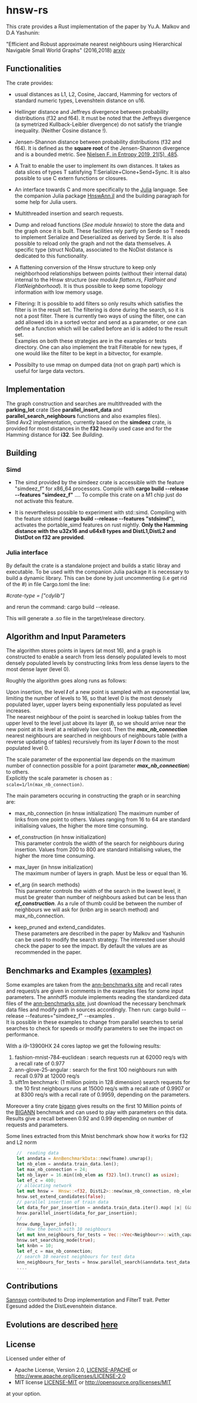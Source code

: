 # hnsw-rs

This crate provides a Rust implementation of the paper by Yu.A. Malkov and D.A Yashunin:

"Efficient and Robust approximate nearest neighbours using Hierarchical Navigable Small World Graphs" (2016,2018)
[arxiv](https://arxiv.org/abs/1603.09320)



## Functionalities

The crate provides:

* usual distances as L1, L2, Cosine, Jaccard, Hamming for vectors of standard numeric types, Levenshtein distance on u16.

* Hellinger distance and Jeffreys divergence between probability distributions (f32 and f64). It must be noted that the Jeffreys divergence
(a symetrized Kullback-Leibler divergence) do not satisfy the triangle inequality. (Neither Cosine distance !).

* Jensen-Shannon distance between probability distributions (f32 and f64). It is defined as the **square root** of the Jensen-Shannon divergence and is a bounded metric. See [Nielsen F. in Entropy 2019, 21(5), 485](https://doi.org/10.3390/e21050485).

* A Trait to enable the user to implement its own distances.
  It takes as data slices of types T satisfying T:Serialize+Clone+Send+Sync. It is also possible to use C extern functions or closures.

* An interface towards C and more specifically to the [Julia](https://julialang.org/) language.
See the companion Julia package [HnswAnn.jl](https://gitlab.com/jpboth/HnswAnn.jl) and the building paragraph for some help for Julia users.

* Multithreaded insertion and search requests.
  
* Dump and reload functions (*See module hnswio*) to store the data and the graph once it is built. These facilities rely partly on Serde so T needs to implement Serialize and Deserialized as derived by Serde.
  It is also possible to reload only the graph and not the data themselves. A specific type (struct NoData, associated to the NoDist distance is dedicated to this functionality.

* A flattening conversion of the Hnsw structure to keep only neighborhood relationships between points (without their internal data) internal to the Hnsw structure (*see module flatten.rs, FlatPoint and FlatNeighborhood*). It is thus possible to keep some topology information with low memory usage.

* Filtering: It is possible to add filters so only results which satisfies the filter is in the result set. The filtering is done during the search, so it is not a post filter. There is currently two ways of using the filter, one can add allowed ids in a sorted vector and send as a parameter, or one can define a function which will be called before an id is added to the result set.  
Examples on both these strategies are in the examples or tests directory. One can also implement the trait Filterable for new types, if one would like the filter to be kept in a bitvector, for example.

* Possibilty to use mmap on dumped data (not on graph part) which is useful for large data vectors.

## Implementation

The graph construction and searches are multithreaded with the **parking_lot** crate (See **parallel_insert_data** and **parallel_search_neighbours** functions and also examples files).  
Simd Avx2 implementation, currently based on the **simdeez** crate, is provided for most distances in the **f32** heavily used case and for the Hamming distance for **i32**. See *Building*.

## Building

### Simd

* The simd provided by the simdeez crate is accessible with the feature "simdeez_f" for x86_64 processors.
Compile with **cargo build --release --features "simdeez_f"** ....
To compile this crate on a M1 chip just do not activate this feature.

* It is nevertheless possible to experiment with std::simd. Compiling with the feature stdsimd
  (**cargo build --release --features "stdsimd"**), activates the  portable_simd features on rust nightly. 
  **Only the Hamming distance with the u32x16 and u64x8 types and DistL1,DistL2 and DistDot on f32 are provided**.

### Julia interface

By default the crate is a standalone project and builds a static libray and executable.
To be used with the companion Julia package it is necessary to build a dynamic library.
This can be done by just uncommenting (i.e get rid of the #) in file Cargo.toml the line:

*#crate-type = ["cdylib"]*

and rerun the command: cargo build --release.

This will generate a .so file in the target/release directory.

## Algorithm and Input Parameters

The algorithm stores points in layers (at most 16), and a graph is constructed to enable a search from less densely populated levels to most densely populated levels by constructing links from less dense layers to the most dense layer (level 0).

Roughly the algorithm goes along runs as follows:

Upon insertion, the level ***l*** of a new point is sampled with an exponential law, limiting the number of levels to 16,
so that level 0 is the most densely populated layer, upper layers being exponentially less populated as level increases.  
The nearest neighbour of the point is searched in lookup tables from the upper level to the level just above its layer (***l***), so we should arrive near the new point at its level at a relatively low cost. Then the ***max_nb_connection*** nearest neighbours are searched in neighbours of neighbours table (with a reverse updating of tables) recursively from its layer ***l*** down to the most populated level 0.  

The scale parameter of the exponential law depends on the maximum number of connection possible for a point (parameter ***max_nb_connection***) to others.  
Explicitly the scale parameter is chosen as : `scale=1/ln(max_nb_connection)`.

The main parameters occuring in constructing the graph or in searching are:

* max_nb_connection (in hnsw initialization)
    The maximum number of links from one point to others. Values ranging from 16 to 64 are standard initialising values, the higher the more time consuming.

* ef_construction (in hnsw initialization)  
  This parameter controls the width of the search for neighbours during insertion. Values from 200 to 800 are standard initialising values, the higher the more time consuming.

* max_layer (in hnsw initialization)  
    The maximum number of layers in graph. Must be less or equal than 16.

* ef_arg (in search methods)  
    This parameter controls the width of the search in the lowest level, it must be greater than number of neighbours asked but can be less than ***ef_construction***.
    As a rule of thumb could be between the number of neighbours we will ask for (knbn arg in search method) and max_nb_connection.

* keep_pruned and extend_candidates.  
    These parameters are described in the paper by Malkov and Yashunin can be used to
    modify the search strategy. The interested user should check the paper to see the impact. By default
    the values are as recommended in the paper.

## Benchmarks and Examples [(examples)](./examples)

Some examples are taken from the [ann-benchmarks site](https://github.com/erikbern/ann-benchmarks)
and recall rates and request/s are given in comments in the examples files for some input parameters.
The annhdf5 module implements reading the standardized data files
of the [ann-benchmarks site](https://github.com/erikbern/ann-benchmarks),
just download the necessary benchmark data files and modify path in sources accordingly.
Then run: cargo build --release --features="simdeez_f" --examples .  
It is possible in these examples to change from parallel searches to serial searches to check for speeds
or modify parameters to see the impact on performance.

With a i9-13900HX 24 cores laptop we get the following results: 
1. fashion-mnist-784-euclidean : search requests run at 62000 req/s with a recall rate of 0.977
2. ann-glove-25-angular : search for the first 100 neighbours run with recall 0.979 at 12000 req/s
3. sift1m benchmark: (1 million points in 128 dimension) search requests for the 10 first neighbours runs at 15000 req/s with a recall rate of 0.9907 or at 8300 req/s with a recall rate of 0.9959, depending on the parameters.
  
Moreover a tiny crate [bigann](https://github.com/jean-pierreBoth/bigann)
gives results on the first 10 Million points of the [BIGANN](https://big-ann-benchmarks.com/) benchmark and can used to play with parameters on this data. Results give a recall between 0.92 and 0.99 depending on number of requests and parameters.

Some lines extracted from this Mnist benchmark show how it works for f32 and L2 norm

```rust
    //  reading data
    let anndata = AnnBenchmarkData::new(fname).unwrap();
    let nb_elem = anndata.train_data.len();
    let max_nb_connection = 24;
    let nb_layer = 16.min((nb_elem as f32).ln().trunc() as usize);
    let ef_c = 400;
    // allocating network
    let mut hnsw =  Hnsw::<f32, DistL2>::new(max_nb_connection, nb_elem, nb_layer, ef_c, DistL2{});
    hnsw.set_extend_candidates(false);
    // parallel insertion of train data
    let data_for_par_insertion = anndata.train_data.iter().map( |x| (&x.0, x.1)).collect();
    hnsw.parallel_insert(&data_for_par_insertion);
    //
    hnsw.dump_layer_info();
    //  Now the bench with 10 neighbours
    let mut knn_neighbours_for_tests = Vec::<Vec<Neighbour>>::with_capacity(nb_elem);
    hnsw.set_searching_mode(true);
    let knbn = 10;
    let ef_c = max_nb_connection;
    // search 10 nearest neighbours for test data
    knn_neighbours_for_tests = hnsw.parallel_search(&anndata.test_data, knbn, ef_c);
    ....
```

## Contributions

[Sannsyn](https://sannsyn.com/en/) contributed to Drop implementation and FilterT trait.
Petter Egesund added the DistLevenshtein distance.

## Evolutions are described [here](./Changes.md)

## License

Licensed under either of

* Apache License, Version 2.0, [LICENSE-APACHE](LICENSE-APACHE) or <http://www.apache.org/licenses/LICENSE-2.0>
* MIT license [LICENSE-MIT](LICENSE-MIT) or <http://opensource.org/licenses/MIT>

at your option.

